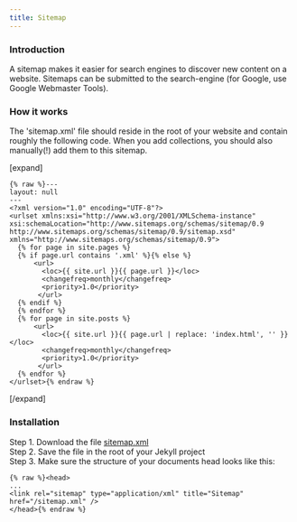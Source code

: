 ```yaml
---
title: Sitemap
---
```


### Introduction

A sitemap makes it easier for search engines to discover new content on a website. Sitemaps can be submitted to the search-engine (for Google, use Google Webmaster Tools).

### How it works

The 'sitemap.xml' file should reside in the root of your website and contain roughly the following code. When you add collections, you should also manually(!) add them to this sitemap.

[expand]

```
{% raw %}---
layout: null
---
<?xml version="1.0" encoding="UTF-8"?>
<urlset xmlns:xsi="http://www.w3.org/2001/XMLSchema-instance" xsi:schemaLocation="http://www.sitemaps.org/schemas/sitemap/0.9 http://www.sitemaps.org/schemas/sitemap/0.9/sitemap.xsd" xmlns="http://www.sitemaps.org/schemas/sitemap/0.9">
  {% for page in site.pages %}
  {% if page.url contains '.xml' %}{% else %}
      <url>
        <loc>{{ site.url }}{{ page.url }}</loc>
        <changefreq>monthly</changefreq>
        <priority>1.0</priority>
       </url>
  {% endif %}
  {% endfor %}
  {% for page in site.posts %}
      <url>
        <loc>{{ site.url }}{{ page.url | replace: 'index.html', '' }}</loc>
        <changefreq>monthly</changefreq>
        <priority>1.0</priority>
       </url>
  {% endfor %}
</urlset>{% endraw %}
```

[/expand]

### Installation

Step 1. Download the file [sitemap.xml](https://raw.githubusercontent.com/jhvanderschee/jekyllcodex/gh-pages/sitemap.xml)
<br />Step 2. Save the file in the root of your Jekyll project
<br />Step 3. Make sure the structure of your documents head looks like this:

```
{% raw %}<head>
...
<link rel="sitemap" type="application/xml" title="Sitemap" href="/sitemap.xml" />
</head>{% endraw %}
```
